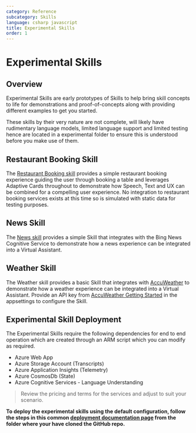 ```yaml
---
category: Reference
subcategory: Skills
language: csharp javascript
title: Experimental Skills
order: 1
---
```


# Experimental Skills

## Overview

Experimental Skills are early prototypes of Skills to help bring skill concepts to life for demonstrations and proof-of-concepts along with providing different examples to get you started.

These skills by their very nature are not complete, will likely have rudimentary language models, limited language support and limited testing hence are located in a experimental folder to ensure this is understood before you make use of them.

## Restaurant Booking Skill

The [Restaurant Booking skill](https://github.com/microsoft/AI/tree/master/skills/src/csharp/experimental/restaurantbooking) provides a simple restaurant booking experience guiding the user through booking a table and leverages Adaptive Cards throughout to demonstrate how Speech, Text and UX can be combined for a compelling user experience. No integration to restaurant booking services exists at this time so is simulated with static data for testing purposes.

## News Skill

The [News skill](https://github.com/microsoft/AI/tree/master/skills/src/csharp/experimental/newsskill) provides a simple Skill that integrates with the Bing News Cognitive Service to demonstrate how a news experience can be integrated into a Virtual Assistant.

## Weather Skill

The Weather skill provides a basic Skill that integrates with [AccuWeather](https://developer.accuweather.com) to demonstrate how a weather experience can be integrated into a Virtual Assistant. Provide an API key from [AccuWeather Getting Started](https://developer.accuweather.com/getting-started) in the appsettings to configure the Skill.

## Experimental Skill Deployment

The Experimental Skills require the following dependencies for end to end operation which are created through an ARM script which you can modify as required.

- Azure Web App
- Azure Storage Account (Transcripts)
- Azure Application Insights (Telemetry)
- Azure CosmosDb (State)
- Azure Cognitive Services - Language Understanding

> Review the pricing and terms for the services and adjust to suit your scenario.

**To deploy the experimental skills using the default configuration, follow the steps in this common [deployment documentation page](/docs/tutorials/assistantandskilldeploymentsteps.md) from the folder where your have cloned the GitHub repo.**
